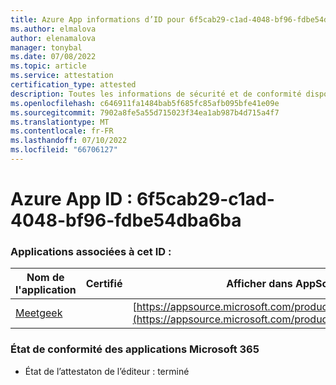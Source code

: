 ```yaml
---
title: Azure App informations d’ID pour 6f5cab29-c1ad-4048-bf96-fdbe54dba6ba
ms.author: elmalova
author: elenamalova
manager: tonybal
ms.date: 07/08/2022
ms.topic: article
ms.service: attestation
certification_type: attested
description: Toutes les informations de sécurité et de conformité disponibles pour 6f5cab29-c1ad-4048-bf96-fdbe54dba6ba.
ms.openlocfilehash: c646911fa1484bab5f685fc85afb095bfe41e09e
ms.sourcegitcommit: 7902a8fe5a55d715023f34ea1ab987b4d715a4f7
ms.translationtype: MT
ms.contentlocale: fr-FR
ms.lasthandoff: 07/10/2022
ms.locfileid: "66706127"
---
```

# <a name="azure-app-id-6f5cab29-c1ad-4048-bf96-fdbe54dba6ba"></a>Azure App ID : 6f5cab29-c1ad-4048-bf96-fdbe54dba6ba


### <a name="apps-associated-with-this-id"></a>Applications associées à cet ID :
| **Nom de l'application** | **Certifié** | **Afficher dans AppSource** |
|--------------|---------------|-----------------------|
| [Meetgeek](../forward/WA200003720.md) |  | [https://appsource.microsoft.com/product/office/WA200003720](https://appsource.microsoft.com/product/office/WA200003720) |

### <a name="microsoft-365-app-compliance-status"></a>État de conformité des applications Microsoft 365
- État de l’attestaton de l’éditeur : terminé

